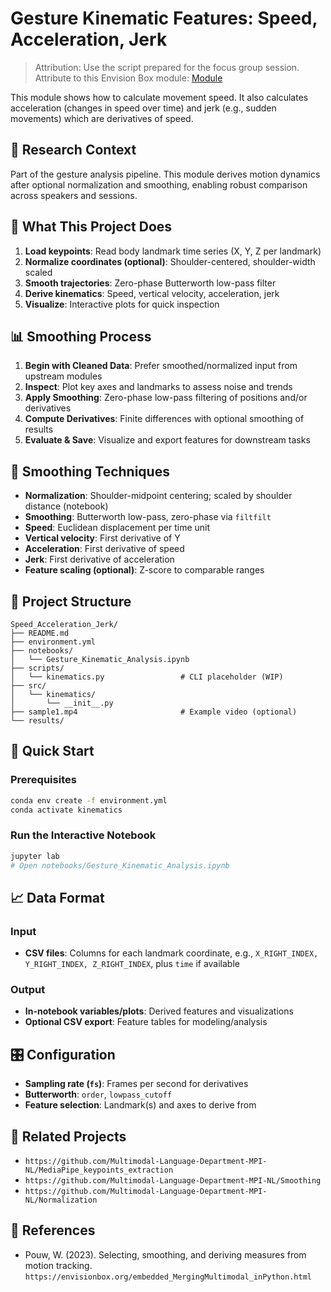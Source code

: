 # Gesture Kinematic Features: Speed, Acceleration, Jerk

> Attribution: Use the script prepared for the focus group session. Attribute to this Envision Box module: [Module](https://www.envisionbox.org/embedded_MergingMultimodal_inPython.html)

This module shows how to calculate movement speed. It also calculates acceleration (changes in speed over time) and jerk (e.g., sudden movements) which are derivatives of speed. 

## 🔬 Research Context

Part of the gesture analysis pipeline. This module derives motion dynamics after optional normalization and smoothing, enabling robust comparison across speakers and sessions.

## 🎯 What This Project Does

1. **Load keypoints**: Read body landmark time series (X, Y, Z per landmark)
2. **Normalize coordinates (optional)**: Shoulder-centered, shoulder-width scaled
3. **Smooth trajectories**: Zero-phase Butterworth low-pass filter
4. **Derive kinematics**: Speed, vertical velocity, acceleration, jerk
5. **Visualize**: Interactive plots for quick inspection

## 📊 Smoothing Process

1. **Begin with Cleaned Data**: Prefer smoothed/normalized input from upstream modules
2. **Inspect**: Plot key axes and landmarks to assess noise and trends
3. **Apply Smoothing**: Zero-phase low-pass filtering of positions and/or derivatives
4. **Compute Derivatives**: Finite differences with optional smoothing of results
5. **Evaluate & Save**: Visualize and export features for downstream tasks

## 🔧 Smoothing Techniques

- **Normalization**: Shoulder-midpoint centering; scaled by shoulder distance (notebook)
- **Smoothing**: Butterworth low-pass, zero-phase via `filtfilt`
- **Speed**: Euclidean displacement per time unit
- **Vertical velocity**: First derivative of Y
- **Acceleration**: First derivative of speed
- **Jerk**: First derivative of acceleration
- **Feature scaling (optional)**: Z-score to comparable ranges

## 📁 Project Structure

```
Speed_Acceleration_Jerk/
├── README.md
├── environment.yml
├── notebooks/
│   └── Gesture_Kinematic_Analysis.ipynb
├── scripts/
│   └── kinematics.py                 # CLI placeholder (WIP)
├── src/
│   └── kinematics/
│       └── __init__.py
├── sample1.mp4                       # Example video (optional)
└── results/
```

## 🚀 Quick Start

### Prerequisites

```bash
conda env create -f environment.yml
conda activate kinematics
```

### Run the Interactive Notebook

```bash
jupyter lab
# Open notebooks/Gesture_Kinematic_Analysis.ipynb
```


## 📈 Data Format

### Input
- **CSV files**: Columns for each landmark coordinate, e.g., `X_RIGHT_INDEX, Y_RIGHT_INDEX, Z_RIGHT_INDEX`, plus `time` if available

### Output
- **In-notebook variables/plots**: Derived features and visualizations
- **Optional CSV export**: Feature tables for modeling/analysis

## 🎛️ Configuration

- **Sampling rate (`fs`)**: Frames per second for derivatives
- **Butterworth**: `order`, `lowpass_cutoff`
- **Feature selection**: Landmark(s) and axes to derive from

## 🔗 Related Projects

- `https://github.com/Multimodal-Language-Department-MPI-NL/MediaPipe_keypoints_extraction`
- `https://github.com/Multimodal-Language-Department-MPI-NL/Smoothing`
- `https://github.com/Multimodal-Language-Department-MPI-NL/Normalization`

## 📖 References

- Pouw, W. (2023). Selecting, smoothing, and deriving measures from motion tracking. `https://envisionbox.org/embedded_MergingMultimodal_inPython.html`